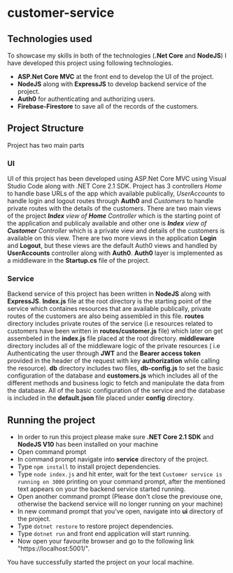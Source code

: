 # customer-service

## Technologies used
To showcase my skills in both of the technologies (**.Net Core** and **NodeJS**) I have developed this project using following technologies.
* **ASP.Net Core MVC** at the front end to develop the UI of the project.
* **NodeJS** along with **ExpressJS** to develop backend service of the project.
* **Auth0** for authenticating and authorizing users.
* **Firebase-Firestore** to save all of the records of the customers.

## Project Structure
Project has two main parts
### UI
UI of this project has been developed using ASP.Net Core MVC using Visual Studio Code along with .NET Core 2.1 SDK.
Project has 3 controllers *Home* to handle base URLs of the app which available publically, *UserAccounts* to handle login and logout routes through **Auth0** and *Customers* to handle private routes with the details of the customers.
There are two main views of the project ***Index** view of **Home** Controller* which is the starting point of the application and publicaly available and other one is ***Index** view of **Customer** Controller* which is a private view and details of the customers is available on this view.
There are two more views in the application **Login** and **Logout**, but these views are the default Auth0 views and handled by **UserAccounts** controller along with **Auth0**.
**Auth0** layer is implemented as a middleware in the **Startup.cs** file of the project.

### Service
Backend service of this project has been written in **NodeJS** along with **ExpressJS**.
**Index.js** file at the root directory is the starting point of the service which containes resources that are available publically, private routes of the customers are also being assembled in this file.
**routes** directory includes private routes of the service (i.e resources related to customers have been written in **routes/customer.js** file) which later on get assembeled in the **index.js** file placed at the root directory.
**middleware** directory includes all of the middleware logic of the private resources ( i.e Authenticating the user through **JWT** and the **Bearer access token** provided in the header of the request with key **authorization** while calling the resource).
**db** directory includes two files, **db-config.js** to set the basic configuration of the database and **customers.js** which includes all of the different methods and business logic to fetch and manipulate the data from the database.
All of the basic configuration of the service and the database is included in the **default.json** file placed under **config** directory.

## Running the project
* In order to run this project please make sure **.NET Core 2.1 SDK** and **NodeJS V10** has been installed on your machine
* Open command prompt
* In command prompt navigate into **service** directory of the project.
* Type `npm install` to install project dependencies.
* Type `node index.js` and hit enter, wait for the text `Customer service is running on 3000` printing on your command prompt, after the mentioned text appears on your the backend service started running.
* Open another command prompt (Please don't close the previouse one, otherwise the backend service will no longer running on your machine)
* In new command prompt that you've open, navigate into **ui** directory of the project.
* Type `dotnet restore` to restore project dependencies.
* Type `dotnet run` and front end application will start running.
* Now open your favourite browser and go to the following link "https://localhost:5001/".

You have successfully started the project on your local machine.
